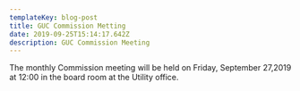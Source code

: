 ```yaml
---
templateKey: blog-post
title: GUC Commission Metting
date: 2019-09-25T15:14:17.642Z
description: GUC Commission Meeting
---
```

The monthly Commission meeting will be held on Friday, September 27,2019 at 12:00 in the board room at the Utility office.
